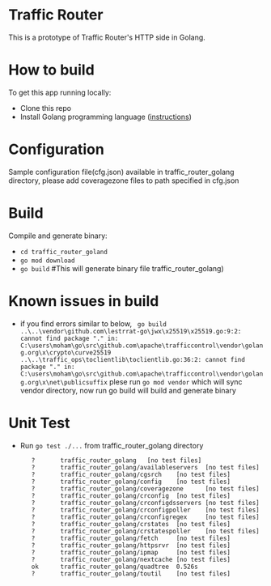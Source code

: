 <!--
    Licensed to the Apache Software Foundation (ASF) under one
    or more contributor license agreements.  See the NOTICE file
    distributed with this work for additional information
    regarding copyright ownership.  The ASF licenses this file
    to you under the Apache License, Version 2.0 (the
    "License"); you may not use this file except in compliance
    with the License.  You may obtain a copy of the License at

      http://www.apache.org/licenses/LICENSE-2.0

    Unless required by applicable law or agreed to in writing,
    software distributed under the License is distributed on an
    "AS IS" BASIS, WITHOUT WARRANTIES OR CONDITIONS OF ANY
    KIND, either express or implied.  See the License for the
    specific language governing permissions and limitations
    under the License.
-->

# Traffic Router 

This is a prototype of Traffic Router's HTTP side in Golang.

# How to build

To get this app running locally:

- Clone this repo
- Install Golang programming language ([instructions](https://golang.org/doc/install))


# Configuration

Sample configuration file(cfg.json) available in traffic_router_golang directory, please add coveragezone files to path specified in cfg.json
   

# Build

Compile and generate binary:

   - `cd traffic_router_goland`
   - `go mod download`
   - `go build` #This will generate binary file traffic_router_golang)

# Known issues in build
   - if you find errors similar to below,
	``` go build
	..\..\vendor\github.com\lestrrat-go\jwx\x25519\x25519.go:9:2: cannot find package "." in:
	        C:\users\moham\go\src\github.com\apache\trafficcontrol\vendor\golang.org\x\crypto\curve25519
	..\..\traffic_ops\toclientlib\toclientlib.go:36:2: cannot find package "." in:
	        C:\users\moham\go\src\github.com\apache\trafficcontrol\vendor\golang.org\x\net\publicsuffix```
    plese run `go mod vendor` which will sync vendor directory, now run go build will build and generate binary

# Unit Test
    
   - Run `go test ./...` from traffic_router_golang directory
     
     ```$ go test ./...
		?       traffic_router_golang   [no test files]
		?       traffic_router_golang/availableservers  [no test files]
		?       traffic_router_golang/cgsrch    [no test files]
		?       traffic_router_golang/config    [no test files]
		?       traffic_router_golang/coveragezone      [no test files]
		?       traffic_router_golang/crconfig  [no test files]
		?       traffic_router_golang/crconfigdsservers [no test files]
		?       traffic_router_golang/crconfigpoller    [no test files]
		?       traffic_router_golang/crconfigregex     [no test files]
		?       traffic_router_golang/crstates  [no test files]
		?       traffic_router_golang/crstatespoller    [no test files]
		?       traffic_router_golang/fetch     [no test files]
		?       traffic_router_golang/httpsrvr  [no test files]
		?       traffic_router_golang/ipmap     [no test files]
		?       traffic_router_golang/nextcache [no test files]
		ok      traffic_router_golang/quadtree  0.526s
		?       traffic_router_golang/toutil    [no test files]
```
